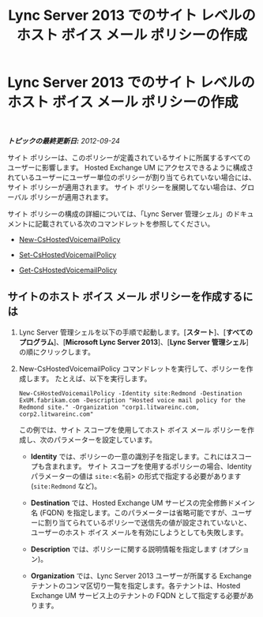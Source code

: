 ﻿---
title: Lync Server 2013 でのサイト レベルのホスト ボイス メール ポリシーの作成
TOCTitle: Lync Server 2013 でのサイト レベルのホスト ボイス メール ポリシーの作成
ms:assetid: 145892c8-a6ca-45fb-9e83-786f709dd775
ms:mtpsurl: https://technet.microsoft.com/ja-jp/library/Gg398216(v=OCS.15)
ms:contentKeyID: 48271349
ms.date: 05/19/2016
mtps_version: v=OCS.15
ms.translationtype: HT
---

# Lync Server 2013 でのサイト レベルのホスト ボイス メール ポリシーの作成

 

_**トピックの最終更新日:** 2012-09-24_

サイト ポリシーは、このポリシーが定義されているサイトに所属するすべてのユーザーに影響します。 Hosted Exchange UM にアクセスできるように構成されているユーザーにユーザー単位のポリシーが割り当てられていない場合には、サイト ポリシーが適用されます。 サイト ポリシーを展開してない場合は、グローバル ポリシーが適用されます。

サイト ポリシーの構成の詳細については、「Lync Server 管理シェル」のドキュメントに記載されている次のコマンドレットを参照してください。

  - [New-CsHostedVoicemailPolicy](new-cshostedvoicemailpolicy.md)

  - [Set-CsHostedVoicemailPolicy](set-cshostedvoicemailpolicy.md)

  - [Get-CsHostedVoicemailPolicy](get-cshostedvoicemailpolicy.md)

## サイトのホスト ボイス メール ポリシーを作成するには

1.  Lync Server 管理シェルを以下の手順で起動します。\[**スタート**\]、\[**すべてのプログラム**\]、\[**Microsoft Lync Server 2013**\]、\[**Lync Server 管理シェル**\] の順にクリックします。

2.  New-CsHostedVoicemailPolicy コマンドレットを実行して、ポリシーを作成します。 たとえば、以下を実行します。
    
        New-CsHostedVoicemailPolicy -Identity site:Redmond -Destination ExUM.fabrikam.com -Description "Hosted voice mail policy for the Redmond site." -Organization "corp1.litwareinc.com, corp2.litwareinc.com"
    
    この例では、サイト スコープを使用してホスト ボイス メール ポリシーを作成し、次のパラメーターを設定しています。
    
      - **Identity** では、ポリシーの一意の識別子を指定します。これにはスコープも含まれます。 サイト スコープを使用するポリシーの場合、Identity パラメーターの値は `site:`\<名前\> の形式で指定する必要があります (`site:Redmond` など)。
    
      - **Destination** では、Hosted Exchange UM サービスの完全修飾ドメイン名 (FQDN) を指定します。このパラメーターは省略可能ですが、ユーザーに割り当てられているポリシーで送信先の値が設定されていないと、ユーザーのホスト ボイス メールを有効にしようとしても失敗します。
    
      - **Description** では、ポリシーに関する説明情報を指定します (オプション)。
    
      - **Organization** では、Lync Server 2013 ユーザーが所属する Exchange テナントのコンマ区切り一覧を指定します。各テナントは、Hosted Exchange UM サービス上のテナントの FQDN として指定する必要があります。

